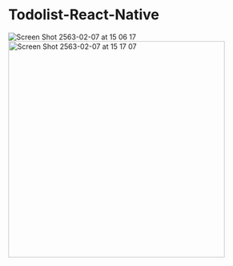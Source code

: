 # Todolist-React-Native
![Screen Shot 2563-02-07 at 15 06 17](https://user-images.githubusercontent.com/42707869/74012001-cde0df80-49bb-11ea-9e56-eb91905855e2.png)<img width="432" higth="935" alt="Screen Shot 2563-02-07 at 15 17 07" src="https://user-images.githubusercontent.com/42707869/74012515-0503c080-49bd-11ea-9153-db321a10d322.png">
